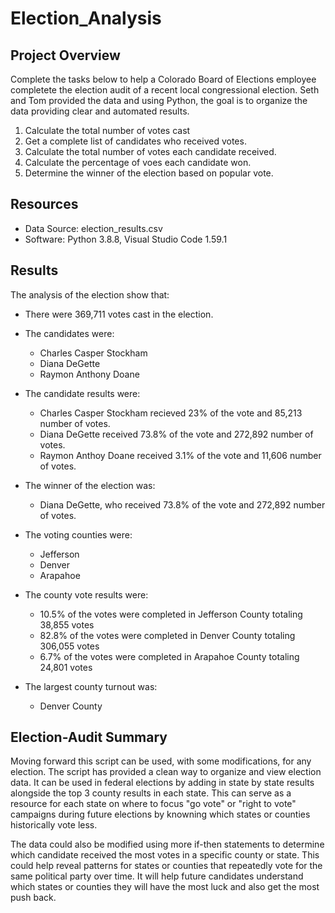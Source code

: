 # Election_Analysis

## Project Overview 
Complete the tasks below to help a Colorado Board of Elections employee completete the election audit of a recent local congressional election. Seth and Tom provided the data and using Python, the goal is to organize the data providing clear and automated results. 

1. Calculate the total number of votes cast
2. Get a complete list of candidates who received votes.
3. Calculate the total number of votes each candidate received.
4. Calculate the percentage of voes each candidate won.
5. Determine the winner of the election based on popular vote. 

## Resources
- Data Source: election_results.csv
- Software: Python 3.8.8, Visual Studio Code 1.59.1

## Results
The analysis of the election show that:
- There were 369,711 votes cast in the election.
- The candidates were:
    - Charles Casper Stockham
    - Diana DeGette
    - Raymon Anthony Doane
- The candidate results were:
    - Charles Casper Stockham recieved 23% of the vote and 85,213 number of votes.
    - Diana DeGette received 73.8% of the vote and 272,892 number of votes.
    - Raymon Anthoy Doane received 3.1% of the vote and 11,606 number of votes.
- The winner of the election was:
    - Diana DeGette, who received 73.8% of the vote and 272,892 number of votes. 
    
- The voting counties were:
    - Jefferson
    - Denver
    - Arapahoe
- The county vote results were:
    - 10.5% of the votes were completed in Jefferson County totaling 38,855 votes
    - 82.8% of the votes were completed in Denver County totaling 306,055 votes
    - 6.7% of the votes were completed in Arapahoe County totaling 24,801 votes
- The largest county turnout was:
    - Denver County 

## Election-Audit Summary 
Moving forward this script can be used, with some modifications, for any election. The script has provided a clean way to organize and view election data. It can be used in federal elections by adding in state by state results alongside the top 3 county results in each state. This can serve as a resource for each state on where to focus "go vote" or "right to vote" campaigns during future elections by knowning which states or counties historically vote less. 

The data could also be modified using more if-then statements to determine which candidate received the most votes in a specific county or state. This could help reveal patterns for states or counties that repeatedly vote for the same political party over time. It will help future candidates understand which states or counties they will have the most luck and also get the most push back. 













